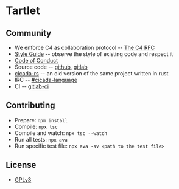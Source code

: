 # Tartlet

## Community

- We enforce C4 as collaboration protocol -- [The C4 RFC](https://rfc.zeromq.org/spec:42/C4)
- [Style Guide](STYLE-GUIDE.md) -- observe the style of existing code and respect it
- [Code of Conduct](CODE-OF-CONDUCT.md)
- Source code -- [github](https://github.com/xieyuheng/tartlet), [gitlab](https://gitlab.com/xieyuheng/tartlet)
- [cicada-rs](http://github.com/xieyuheng/cicada-rs) -- an old version of the same project written in rust
- IRC -- [#cicada-language](https://kiwiirc.com/nextclient/irc.freenode.net/#cicada-language)
- CI -- [gitlab-ci](https://gitlab.com/xieyuheng/tartlet/pipelines)

## Contributing

- Prepare: `npm install`
- Compile: `npx tsc`
- Compile and watch: `npx tsc --watch`
- Run all tests: `npx ava`
- Run specific test file: `npx ava -sv <path to the test file>`

## License

- [GPLv3](LICENSE)
